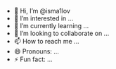 - 👋 Hi, I’m @isma1lov
- 👀 I’m interested in ...
- 🌱 I’m currently learning ...
- 💞️ I’m looking to collaborate on ...
- 📫 How to reach me ...
- 😄 Pronouns: ...
- ⚡ Fun fact: ...

<!---
isma1lov/isma1lov is a ✨ special ✨ repository because its `README.md` (this file) appears on your GitHub profile.
You can click the Preview link to take a look at your changes.
--->
